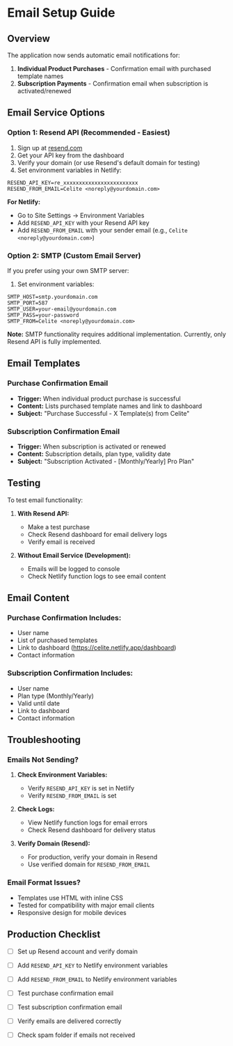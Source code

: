 # Email Setup Guide

## Overview

The application now sends automatic email notifications for:
1. **Individual Product Purchases** - Confirmation email with purchased template names
2. **Subscription Payments** - Confirmation email when subscription is activated/renewed

## Email Service Options

### Option 1: Resend API (Recommended - Easiest)

1. Sign up at [resend.com](https://resend.com)
2. Get your API key from the dashboard
3. Verify your domain (or use Resend's default domain for testing)
4. Set environment variables in Netlify:

```
RESEND_API_KEY=re_xxxxxxxxxxxxxxxxxxxxxxxx
RESEND_FROM_EMAIL=Celite <noreply@yourdomain.com>
```

**For Netlify:**
- Go to Site Settings → Environment Variables
- Add `RESEND_API_KEY` with your Resend API key
- Add `RESEND_FROM_EMAIL` with your sender email (e.g., `Celite <noreply@yourdomain.com>`)

### Option 2: SMTP (Custom Email Server)

If you prefer using your own SMTP server:

1. Set environment variables:

```
SMTP_HOST=smtp.yourdomain.com
SMTP_PORT=587
SMTP_USER=your-email@yourdomain.com
SMTP_PASS=your-password
SMTP_FROM=Celite <noreply@yourdomain.com>
```

**Note:** SMTP functionality requires additional implementation. Currently, only Resend API is fully implemented.

## Email Templates

### Purchase Confirmation Email
- **Trigger:** When individual product purchase is successful
- **Content:** Lists purchased template names and link to dashboard
- **Subject:** "Purchase Successful - X Template(s) from Celite"

### Subscription Confirmation Email
- **Trigger:** When subscription is activated or renewed
- **Content:** Subscription details, plan type, validity date
- **Subject:** "Subscription Activated - [Monthly/Yearly] Pro Plan"

## Testing

To test email functionality:

1. **With Resend API:**
   - Make a test purchase
   - Check Resend dashboard for email delivery logs
   - Verify email is received

2. **Without Email Service (Development):**
   - Emails will be logged to console
   - Check Netlify function logs to see email content

## Email Content

### Purchase Confirmation Includes:
- User name
- List of purchased templates
- Link to dashboard (https://celite.netlify.app/dashboard)
- Contact information

### Subscription Confirmation Includes:
- User name
- Plan type (Monthly/Yearly)
- Valid until date
- Link to dashboard
- Contact information

## Troubleshooting

### Emails Not Sending?

1. **Check Environment Variables:**
   - Verify `RESEND_API_KEY` is set in Netlify
   - Verify `RESEND_FROM_EMAIL` is set

2. **Check Logs:**
   - View Netlify function logs for email errors
   - Check Resend dashboard for delivery status

3. **Verify Domain (Resend):**
   - For production, verify your domain in Resend
   - Use verified domain for `RESEND_FROM_EMAIL`

### Email Format Issues?

- Templates use HTML with inline CSS
- Tested for compatibility with major email clients
- Responsive design for mobile devices

## Production Checklist

- [ ] Set up Resend account and verify domain
- [ ] Add `RESEND_API_KEY` to Netlify environment variables
- [ ] Add `RESEND_FROM_EMAIL` to Netlify environment variables
- [ ] Test purchase confirmation email
- [ ] Test subscription confirmation email
- [ ] Verify emails are delivered correctly
- [ ] Check spam folder if emails not received


